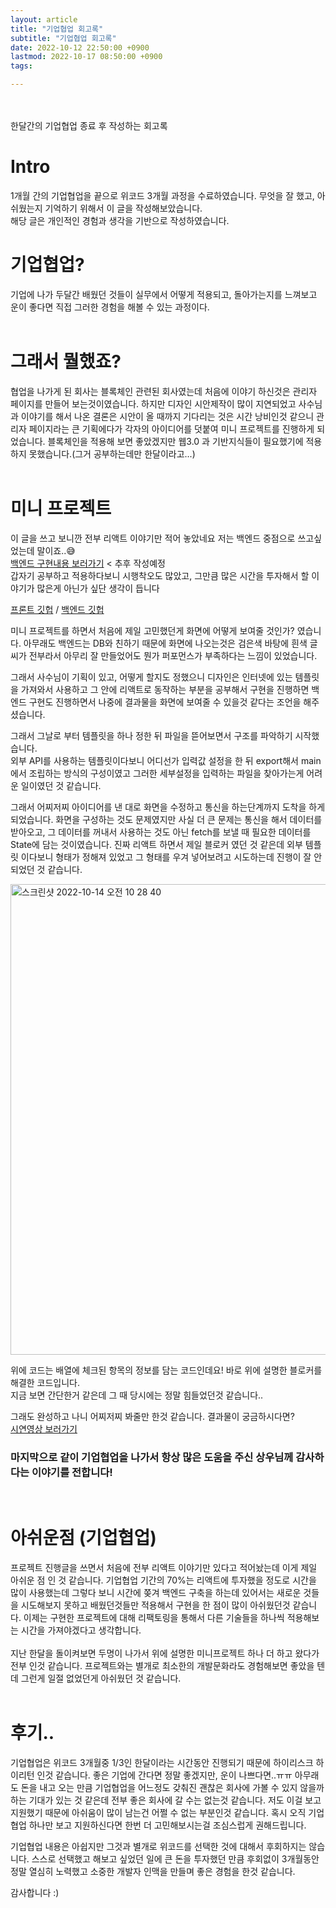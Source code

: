 ```yaml
---
layout: article
title: "기업협업 회고록"
subtitle: "기업협업 회고록"
date: 2022-10-12 22:50:00 +0900
lastmod: 2022-10-17 08:50:00 +0900
tags: 

---
```

<br><br>
한달간의 기업협업 종료 후 작성하는 회고록

<!--more-->  

# Intro

1개월 간의 기업협업을 끝으로 위코드 3개월 과정을 수료하였습니다. 무엇을 잘 했고, 아쉬웠는지 기억하기 위해서 이 글을 작성해보았습니다.<br/>
해당 글은 개인적인 경험과 생각을 기반으로 작성하였습니다.<br/>

# 기업협업?<br/>

기업에 나가 두달간 배웠던 것들이 실무에서 어떻게 적용되고, 돌아가는지를 느껴보고 운이 좋다면 직접 그러한 경험을 해볼 수 있는 과정이다.<br/>
<br/>

# 그래서 뭘했죠?<br/>

협업을 나가게 된 회사는 블록체인 관련된 회사였는데 처음에 이야기 하신것은 관리자 페이지를 만들어 보는것이였습니다. 하지만 디자인 시안제작이 많이 지연되었고 사수님과 이야기를 해서 나온 결론은 시안이 올 때까지 기다리는 것은 시간 낭비인것 같으니 관리자 페이지라는 큰 기획에다가 각자의 아이디어를 덧붙여 미니 프로젝트를 진행하게 되었습니다. 블록체인을 적용해 보면 좋았겠지만 웹3.0 과 기반지식들이 필요했기에 적용하지 못했습니다.(그거 공부하는데만 한달이라고...)<br/>
<br/>

# 미니 프로젝트 <br/>

이 글을 쓰고 보니깐 전부 리액트 이야기만 적어 놓았네요 저는 백엔드 중점으로 쓰고싶었는데 말이죠..😅<br/>
[백엔드 구현내용 보러가기]() < 추후 작성예정<br/>
갑자기 공부하고 적용하다보니 시행착오도 많았고, 그만큼 많은 시간을 투자해서 할 이야기가 많은게 아닌가 싶단 생각이 듭니다<br/>

[프론트 깃헙](https://github.com/JeongJaeHa/miniter_token_FE) / [백엔드 깃헙](https://github.com/sw1104/minister_token)

미니 프로젝트를 하면서 처음에 제일 고민했던게 화면에 어떻게 보여줄 것인가? 였습니다. 아무래도 백엔드는 DB와 친하기 때문에 화면에 나오는것은 검은색 바탕에 흰색 글씨가 전부라서 아무리 잘 만들었어도 뭔가 퍼포먼스가 부족하다는 느낌이 있었습니다.<br/>

그래서 사수님이 기획이 있고, 어떻게 할지도 정했으니 디자인은 인터넷에 있는 템플릿을 가져와서 사용하고 그 안에 리액트로 동작하는 부분을 공부해서 구현을 진행하면 백엔드 구현도 진행하면서 나중에 결과물을 화면에 보여줄 수 있을것 같다는 조언을 해주셨습니다.<br/>

그래서 그날로 부터 템플릿을 하나 정한 뒤 파일을 뜯어보면서 구조를 파악하기 시작했습니다.<br/>
외부 API를 사용하는 템플릿이다보니 어디선가 입력값 설정을 한 뒤 export해서 main에서 조립하는 방식의 구성이였고 그러한 세부설정을 입력하는 파일을 찾아가는게 어려운 일이였던 것 같습니다.<br/>

그래서 어찌저찌 아이디어를 낸 대로 화면을 수정하고 통신을 하는단계까지 도착을 하게 되었습니다. 화면을 구성하는 것도 문제였지만 사실 더 큰 문제는 통신을 해서 데이터를 받아오고, 그 데이터를 꺼내서 사용하는 것도 아닌 fetch를 보낼 때 필요한 데이터를 State에 담는 것이였습니다. 진짜 리액트 하면서 제일 블로커 였던 것 같은데 외부 템플릿 이다보니 형태가 정해져 있었고 그 형태를 우겨 넣어보려고 시도하는데 진행이 잘 안되었던 것 같습니다.<br/>

<img width="753" alt="스크린샷 2022-10-14 오전 10 28 40" src="https://user-images.githubusercontent.com/99805929/195741083-5b514a45-0953-4888-9291-f679e3d6610c.png"><br/>

위에 코드는 배열에 체크된 항목의 정보를 담는 코드인데요! 바로 위에 설명한 블로커를 해결한 코드입니다.<br/>
지금 보면 간단한거 같은데 그 때 당시에는 정말 힘들었던것 같습니다.. <br/>

그래도 완성하고 나니 어찌저찌 봐줄만 한것 같습니다. 결과물이 궁금하시다면?<br/>
 [시연영상 보러가기](https://www.youtube.com/watch?v=hHqvgwSLE38&ab_channel=%EC%A0%95%EC%9E%AC%ED%95%98)

### **마지막으로 같이 기업협업을 나가서 항상 많은 도움을 주신 상우님께 감사하다는 이야기를 전합니다!**<br/>
<br/>

# 아쉬운점 (기업협업)

프로젝트 진행글을 쓰면서 처음에 전부 리액트 이야기만 있다고 적어놨는데 이게 제일 아쉬운 점 인 것 같습니다. 기업협업 기간의 70%는 리액트에 투자했을 정도로 시간을 많이 사용했는데 그렇다 보니 시간에 쫒겨 백엔드 구축을 하는데 있어서는 새로운 것들을 시도해보지 못하고 배웠던것들만 적용해서 구현을 한 점이 많이 아쉬웠던것 같습니다. 이제는 구현한 프로젝트에 대해 리팩토링을 통해서 다른 기술들을 하나씩 적용해보는 시간을 가져야겠다고 생각합니다.<br/>
<br/>
지난 한달을 돌이켜보면 두명이 나가서 위에 설명한 미니프로젝트 하나 더 하고 왔다가 전부 인것 같습니다. 프로젝트와는 별개로 최소한의 개발문화라도 경험해보면 좋았을 텐데 그런게 일절 없었던게 아쉬웠던 것 같습니다.<br/>
<br/>

# 후기..

기업협업은 위코드 3개월중 1/3인 한달이라는 시간동안 진행되기 때문에 하이리스크 하이리턴 인것 같습니다. 좋은 기업에 간다면 정말 좋겠지만, 운이 나쁘다면..ㅠㅠ 아무래도 돈을 내고 오는 만큼 기업협업을 어느정도 갖춰진 괜찮은 회사에 가볼 수 있지 않을까 하는 기대가 있는 것 같은데 전부 좋은 회사에 갈 수는 없는것 같습니다. 저도 이걸 보고 지원했기 때문에 아쉬움이 많이 남는건 어쩔 수 없는 부분인것 같습니다. 혹시 오직 기업협업 하나만 보고 지원하신다면 한번 더 고민해보시는걸 조심스럽게 권해드립니다.<br/>

기업협업 내용은 아쉽지만 그것과 별개로 위코드를 선택한 것에 대해서 후회하지는 않습니다. 스스로 선택했고 해보고 싶었던 일에 큰 돈을 투자했던 만큼 후회없이 3개월동안 정말 열심히 노력했고 소중한 개발자 인맥을 만들며 좋은 경험을 한것 같습니다.<br/>

감사합니다 :)

 
